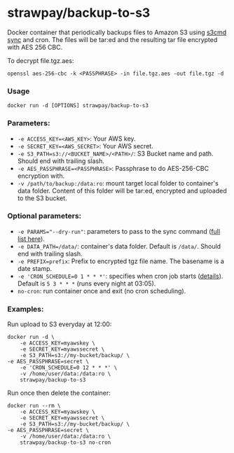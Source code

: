 strawpay/backup-to-s3
======================

Docker container that periodically backups files to Amazon S3 using [s3cmd sync](http://s3tools.org/s3cmd-sync) and cron.
The files will be tar:ed and the resulting tar file encrypted with AES 256 CBC.

To decrypt file.tgz.aes:

    openssl aes-256-cbc -k <PASSPHRASE> -in file.tgz.aes -out file.tgz -d

### Usage

    docker run -d [OPTIONS] strawpay/backup-to-s3

### Parameters:

* `-e ACCESS_KEY=<AWS_KEY>`: Your AWS key.
* `-e SECRET_KEY=<AWS_SECRET>`: Your AWS secret.
* `-e S3_PATH=s3://<BUCKET_NAME>/<PATH>/`: S3 Bucket name and path. Should end with trailing slash.
* `-e AES_PASSPHRASE=<PASSPHRASE>`: Passphrase to do AES-256-CBC encryption with.
* `-v /path/to/backup:/data:ro`: mount target local folder to container's data folder. Content of this folder will be tar:ed, encrypted and uploaded to the S3 bucket.

### Optional parameters:

* `-e PARAMS="--dry-run"`: parameters to pass to the sync command ([full list here](http://s3tools.org/usage)).
* `-e DATA_PATH=/data/`: container's data folder. Default is `/data/`. Should end with trailing slash.
* `-e PREFIX=prefix`: Prefix to encrypted tgz file name. The basename is a date stamp.
* `-e 'CRON_SCHEDULE=0 1 * * *'`: specifies when cron job starts ([details](http://en.wikipedia.org/wiki/Cron)). Default is `5 3 * * *` (runs every night at 03:05).
* `no-cron`: run container once and exit (no cron scheduling).

### Examples:

Run upload to S3 everyday at 12:00:

    docker run -d \
        -e ACCESS_KEY=myawskey \
        -e SECRET_KEY=myawssecret \
        -e S3_PATH=s3://my-bucket/backup/ \
	-e AES_PASSPHRASE=secret \
        -e 'CRON_SCHEDULE=0 12 * * *' \
        -v /home/user/data:/data:ro \
        strawpay/backup-to-s3

Run once then delete the container:

    docker run --rm \
        -e ACCESS_KEY=myawskey \
        -e SECRET_KEY=myawssecret \
        -e S3_PATH=s3://my-bucket/backup/ \
	-e AES_PASSPHRASE=secret \
        -v /home/user/data:/data:ro \
        strawpay/backup-to-s3 no-cron
